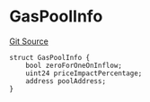 # GasPoolInfo
[Git Source](https://github.com/Maia-DAO/test-env-V2/blob/84b5f9e8695c91ddb02f27bb3dfb1c652f55ced4/ulysses-omnichain/interfaces/IRootBridgeAgent.sol)


```solidity
struct GasPoolInfo {
    bool zeroForOneOnInflow;
    uint24 priceImpactPercentage;
    address poolAddress;
}
```

